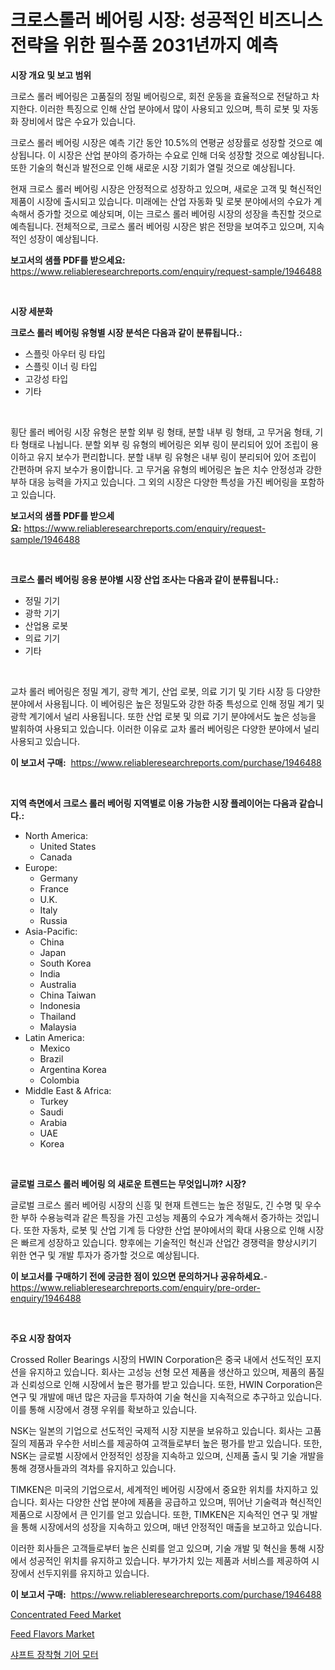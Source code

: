 <p><h1>크로스롤러 베어링 시장: 성공적인 비즈니스 전략을 위한 필수품 2031년까지 예측</h1></p><p><strong>시장 개요 및 보고 범위</strong></p>
<p><p>크로스 롤러 베어링은 고품질의 정밀 베어링으로, 회전 운동을 효율적으로 전달하고 차지한다. 이러한 특징으로 인해 산업 분야에서 많이 사용되고 있으며, 특히 로봇 및 자동화 장비에서 많은 수요가 있습니다.</p><p>크로스 롤러 베어링 시장은 예측 기간 동안 10.5%의 연평균 성장률로 성장할 것으로 예상됩니다. 이 시장은 산업 분야의 증가하는 수요로 인해 더욱 성장할 것으로 예상됩니다. 또한 기술의 혁신과 발전으로 인해 새로운 시장 기회가 열릴 것으로 예상됩니다.</p><p>현재 크로스 롤러 베어링 시장은 안정적으로 성장하고 있으며, 새로운 고객 및 혁신적인 제품이 시장에 출시되고 있습니다. 미래에는 산업 자동화 및 로봇 분야에서의 수요가 계속해서 증가할 것으로 예상되며, 이는 크로스 롤러 베어링 시장의 성장을 촉진할 것으로 예측됩니다. 전체적으로, 크로스 롤러 베어링 시장은 밝은 전망을 보여주고 있으며, 지속적인 성장이 예상됩니다.</p></p>
<p><strong>보고서의 샘플 PDF를 받으세요:</strong> <a href="https://www.reliableresearchreports.com/enquiry/request-sample/1946488">https://www.reliableresearchreports.com/enquiry/request-sample/1946488</a></p>
<p>&nbsp;</p>
<p><strong>시장 세분화</strong></p>
<p><strong>크로스 롤러 베어링 유형별 시장 분석은 다음과 같이 분류됩니다.:</strong></p>
<p><ul><li>스플릿 아우터 링 타입</li><li>스플릿 이너 링 타입</li><li>고강성 타입</li><li>기타</li></ul></p>
<p>&nbsp;</p>
<p><p>횡단 롤러 베어링 시장 유형은 분할 외부 링 형태, 분할 내부 링 형태, 고 무거움 형태, 기타 형태로 나뉩니다. 분할 외부 링 유형의 베어링은 외부 링이 분리되어 있어 조립이 용이하고 유지 보수가 편리합니다. 분할 내부 링 유형은 내부 링이 분리되어 있어 조립이 간편하며 유지 보수가 용이합니다. 고 무거움 유형의 베어링은 높은 치수 안정성과 강한 부하 대응 능력을 가지고 있습니다. 그 외의 시장은 다양한 특성을 가진 베어링을 포함하고 있습니다.</p></p>
<p><strong>보고서의 샘플 PDF를 받으세요:</strong>&nbsp;<a href="https://www.reliableresearchreports.com/enquiry/request-sample/1946488">https://www.reliableresearchreports.com/enquiry/request-sample/1946488</a></p>
<p>&nbsp;</p>
<p><strong> 크로스 롤러 베어링 응용 분야별 시장 산업 조사는 다음과 같이 분류됩니다.:</strong></p>
<p><ul><li>정밀 기기</li><li>광학 기기</li><li>산업용 로봇</li><li>의료 기기</li><li>기타</li></ul></p>
<p>&nbsp;</p>
<p><p>교차 롤러 베어링은 정밀 계기, 광학 계기, 산업 로봇, 의료 기기 및 기타 시장 등 다양한 분야에서 사용됩니다. 이 베어링은 높은 정밀도와 강한 하중 특성으로 인해 정밀 계기 및 광학 계기에서 널리 사용됩니다. 또한 산업 로봇 및 의료 기기 분야에서도 높은 성능을 발휘하여 사용되고 있습니다. 이러한 이유로 교차 롤러 베어링은 다양한 분야에서 널리 사용되고 있습니다.</p></p>
<p><strong>이 보고서 구매:</strong>&nbsp; <a href="https://www.reliableresearchreports.com/purchase/1946488">https://www.reliableresearchreports.com/purchase/1946488</a></p>
<p>&nbsp;</p>
<p><strong>지역 측면에서 크로스 롤러 베어링 지역별로 이용 가능한 시장 플레이어는 다음과 같습니다.:</strong></p>
<p><ul>
    <li>
        North America:
        <ul>
            <li>United States</li>
            <li>Canada</li>
        </ul>
    </li>
    <li>
        Europe:
        <ul>
            <li>Germany</li>
            <li>France</li>
            <li>U.K.</li>
            <li>Italy</li>
            <li>Russia</li>
        </ul>
    </li>
    <li>
        Asia-Pacific:
        <ul>
            <li>China</li>
            <li>Japan</li>
            <li>South Korea</li>
            <li>India</li>
            <li>Australia</li>
            <li>China Taiwan</li>
            <li>Indonesia</li>
            <li>Thailand</li>
            <li>Malaysia</li>
        </ul>
    </li>
    <li>
        Latin America:
        <ul>
            <li>Mexico</li>
            <li>Brazil</li>
            <li>Argentina Korea</li>
            <li>Colombia</li>
        </ul>
    </li>
    <li>
        Middle East & Africa:
        <ul>
            <li>Turkey</li>
            <li>Saudi</li>
            <li>Arabia</li>
            <li>UAE</li>
            <li>Korea</li>
        </ul>
    </li>
    </ul></p>
<p>&nbsp;</p>
<p><strong>글로벌 크로스 롤러 베어링 의 새로운 트렌드는 무엇입니까? 시장?</strong></p>
<p><p>글로벌 크로스 롤러 베어링 시장의 신흥 및 현재 트렌드는 높은 정밀도, 긴 수명 및 우수한 부하 수용능력과 같은 특징을 가진 고성능 제품의 수요가 계속해서 증가하는 것입니다. 또한 자동차, 로봇 및 산업 기계 등 다양한 산업 분야에서의 확대 사용으로 인해 시장은 빠르게 성장하고 있습니다. 향후에는 기술적인 혁신과 산업간 경쟁력을 향상시키기 위한 연구 및 개발 투자가 증가할 것으로 예상됩니다.</p></p>
<p><strong>이 보고서를 구매하기 전에 궁금한 점이 있으면 문의하거나 공유하세요.</strong>- <a href="https://www.reliableresearchreports.com/enquiry/pre-order-enquiry/1946488">https://www.reliableresearchreports.com/enquiry/pre-order-enquiry/1946488</a></p>
<p>&nbsp;</p>
<p><strong>주요 시장 참여자</strong></p>
<p><p>Crossed Roller Bearings 시장의 HWIN Corporation은 중국 내에서 선도적인 포지션을 유지하고 있습니다. 회사는 고성능 선형 모션 제품을 생산하고 있으며, 제품의 품질과 신뢰성으로 인해 시장에서 높은 평가를 받고 있습니다. 또한, HWIN Corporation은 연구 및 개발에 매년 많은 자금을 투자하여 기술 혁신을 지속적으로 추구하고 있습니다. 이를 통해 시장에서 경쟁 우위를 확보하고 있습니다.</p><p>NSK는 일본의 기업으로 선도적인 국제적 시장 지분을 보유하고 있습니다. 회사는 고품질의 제품과 우수한 서비스를 제공하여 고객들로부터 높은 평가를 받고 있습니다. 또한, NSK는 글로벌 시장에서 안정적인 성장을 지속하고 있으며, 신제품 출시 및 기술 개발을 통해 경쟁사들과의 격차를 유지하고 있습니다.</p><p>TIMKEN은 미국의 기업으로서, 세계적인 베어링 시장에서 중요한 위치를 차지하고 있습니다. 회사는 다양한 산업 분야에 제품을 공급하고 있으며, 뛰어난 기술력과 혁신적인 제품으로 시장에서 큰 인기를 얻고 있습니다. 또한, TIMKEN은 지속적인 연구 및 개발을 통해 시장에서의 성장을 지속하고 있으며, 매년 안정적인 매출을 보고하고 있습니다.</p><p>이러한 회사들은 고객들로부터 높은 신뢰를 얻고 있으며, 기술 개발 및 혁신을 통해 시장에서 성공적인 위치를 유지하고 있습니다. 부가가치 있는 제품과 서비스를 제공하여 시장에서 선두지위를 유지하고 있습니다.</p></p>
<p><strong>이 보고서 구매:</strong>&nbsp;&nbsp;<a href="https://www.reliableresearchreports.com/purchase/1946488">https://www.reliableresearchreports.com/purchase/1946488</a></p>
<p><p><a href="https://issuu.com/reportprime-2/docs/concentrated-feed-market-size-2030.pptx">Concentrated Feed Market</a></p><p><a href="https://issuu.com/reportprime-2/docs/feed-flavors-market-size-2030.pptx">Feed Flavors Market</a></p><p><a href="https://github.com/TobyKub4685/Market-Research-Report-List-1/blob/main/99982417650.md">샤프트 장착형 기어 모터</a></p></p>
